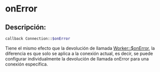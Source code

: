 # onError
## Descripción:
```php
callback Connection::$onError
```

Tiene el mismo efecto que la devolución de llamada [Worker::$onError](../worker/on-error.md), la diferencia es que solo se aplica a la conexión actual, es decir, se puede configurar individualmente la devolución de llamada onError para una conexión específica.
